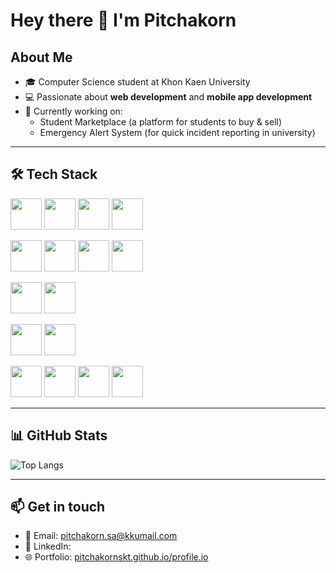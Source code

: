# Hey there 👋 I'm Pitchakorn

## About Me
- 🎓 Computer Science student at Khon Kaen University  
- 💻 Passionate about **web development** and **mobile app development**  
- 🚀 Currently working on:  
  - Student Marketplace (a platform for students to buy & sell)  
  - Emergency Alert System (for quick incident reporting in university)  

---

## 🛠 Tech Stack

<p align="left">
  <!-- Languages -->
  <img src="https://cdn.jsdelivr.net/gh/devicons/devicon/icons/javascript/javascript-original.svg" width="50" height="50"/>
  <img src="https://cdn.jsdelivr.net/gh/devicons/devicon/icons/typescript/typescript-original.svg" width="50" height="50"/>
  <img src="https://cdn.jsdelivr.net/gh/devicons/devicon/icons/python/python-original.svg" width="50" height="50"/>
  <img src="https://cdn.jsdelivr.net/gh/devicons/devicon/icons/java/java-original.svg" width="50" height="50"/>
</p>

<p align="left">
  <!-- Frontend -->
  <img src="https://cdn.jsdelivr.net/gh/devicons/devicon/icons/react/react-original.svg" width="50" height="50"/>
  <img src="https://cdn.jsdelivr.net/gh/devicons/devicon/icons/html5/html5-original.svg" width="50" height="50"/>
  <img src="https://cdn.jsdelivr.net/gh/devicons/devicon/icons/css3/css3-original.svg" width="50" height="50"/>
  <img src="https://cdn.jsdelivr.net/gh/devicons/devicon/icons/tailwindcss/tailwindcss-plain.svg" width="50" height="50"/>
</p>

<p align="left">
  <!-- Backend -->
  <img src="https://cdn.jsdelivr.net/gh/devicons/devicon/icons/nodejs/nodejs-original.svg" width="50" height="50"/>
  <img src="https://cdn.jsdelivr.net/gh/devicons/devicon/icons/express/express-original.svg" width="50" height="50"/>
</p>

<p align="left">
  <!-- Database -->
  <img src="https://cdn.jsdelivr.net/gh/devicons/devicon/icons/mongodb/mongodb-original.svg" width="50" height="50"/>
  <img src="https://cdn.jsdelivr.net/gh/devicons/devicon/icons/mysql/mysql-original.svg" width="50" height="50"/>
</p>

<p align="left">
  <!-- Tools -->
  <img src="https://cdn.jsdelivr.net/gh/devicons/devicon/icons/git/git-original.svg" width="50" height="50"/>
  <img src="https://cdn.jsdelivr.net/gh/devicons/devicon/icons/github/github-original.svg" width="50" height="50"/>
  <img src="https://cdn.jsdelivr.net/gh/devicons/devicon/icons/vscode/vscode-original.svg" width="50" height="50"/>
  <img src="https://cdn.jsdelivr.net/gh/devicons/devicon/icons/postman/postman-original.svg" width="50" height="50"/>
</p>

---

## 📊 GitHub Stats

![Top Langs](https://github-readme-stats.vercel.app/api/top-langs/?username=pitchakorn&layout=compact&theme=tokyonight)  

---

## 📫 Get in touch
- 📧 Email: pitchakorn.sa@kkumail.com  
- 🔗 LinkedIn: 
- 🌐 Portfolio: [pitchakornskt.github.io/profile.io](https://pitchakornskt.github.io/profile.io/)  
